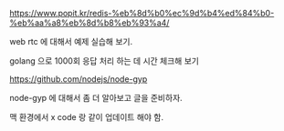 https://www.popit.kr/redis-%eb%8d%b0%ec%9d%b4%ed%84%b0-%eb%aa%a8%eb%8d%b8%eb%93%a4/

web rtc 에 대해서 예제 실습해 보기. 

golang 으로 1000회 응답 처리 하는 데 시간 체크해 보기 

https://github.com/nodejs/node-gyp

node-gyp 에 대해서 좀 더 알아보고 글을 준비하자.

맥 환경에서 x code 랑 같이 업데이트 해야 함. 
